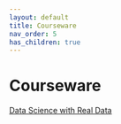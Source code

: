 ```yaml
---
layout: default
title: Courseware
nav_order: 5
has_children: true
---
```


# Courseware

[Data Science with Real Data](/courseware/intro_data_science.html)